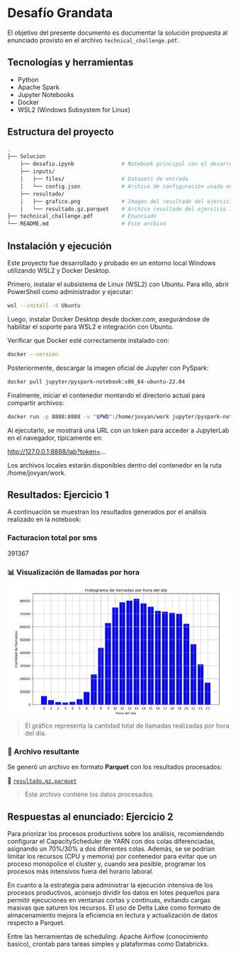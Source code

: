 # Desafío Grandata

El objetivo del presente documento es documentar la solución propuesta al enunciado provisto en el archivo `technical_challenge.pdf`.

## Tecnologías y herramientas

- Python  
- Apache Spark  
- Jupyter Notebooks  
- Docker  
- WSL2 (Windows Subsystem for Linux)

## Estructura del proyecto

```bash
.
├── Solucion               
    ├── desafio.ipynb               # Notebook principal con el desarrollo
    ├── inputs/                
    │   ├── files/                  # Datasets de entrada
    │   └── config.json             # Archivo de configuración usado en la notebook
    ├── resultado/                
    │   ├── grafico.png             # Imagen del resultado del ejercicio 1.3
    │   └── resultado.gz.parquet    # Archivo resultado del ejercicio 1.1
├── technical_challenge.pdf         # Enunciado      
└── README.md                       # Este archivo
```

## Instalación y ejecución
Este proyecto fue desarrollado y probado en un entorno local Windows utilizando WSL2 y Docker Desktop.

Primero, instalar el subsistema de Linux (WSL2) con Ubuntu. Para ello, abrir PowerShell como administrador y ejecutar:

```bash
wsl --install -d Ubuntu
```

Luego, instalar Docker Desktop desde docker.com, asegurándose de habilitar el soporte para WSL2 e integración con Ubuntu.

Verificar que Docker esté correctamente instalado con:

```bash
docker --version
```

Posteriormente, descargar la imagen oficial de Jupyter con PySpark:

```bash
docker pull jupyter/pyspark-notebook:x86_64-ubuntu-22.04
```

Finalmente, iniciar el contenedor montando el directorio actual para compartir archivos:

```bash
docker run -p 8888:8888 -v "$PWD":/home/jovyan/work jupyter/pyspark-notebook:x86_64-ubuntu-22.04
```

Al ejecutarlo, se mostrará una URL con un token para acceder a JupyterLab en el navegador, típicamente en:

http://127.0.0.1:8888/lab?token=...

Los archivos locales estarán disponibles dentro del contenedor en la ruta /home/jovyan/work.

## Resultados: Ejercicio 1

A continuación se muestran los resultados generados por el análisis realizado en la notebook:

### Facturacion total por sms

391367

### 📊 Visualización de llamadas por hora

![Gráfico de llamadas por hora](./resultado/grafico.png)

> El gráfico representa la cantidad total de llamadas realizadas por hora del día.

### 📁 Archivo resultante

Se generó un archivo en formato **Parquet** con los resultados procesados:

📎 [`resultado.gz.parquet`](./resultado/resultado.gz.parquet)

> Este archivo contiene los datos procesados.

## Respuestas al enunciado: Ejercicio 2

Para priorizar los procesos productivos sobre los análisis, recomiendendo configurar el CapacityScheduler de YARN con dos colas diferenciadas, asignando un 70%/30% a dos diferentes colas. Además, se se podrian limitar los recursos (CPU y memoria) por contenedor para evitar que un proceso monopolice el cluster y, cuando sea posible, programar los procesos más intensivos fuera del horario laboral.

En cuanto a la estrategia para administrar la ejecución intensiva de los procesos productivos, aconsejo dividir los datos en lotes pequeños para permitir ejecuciones en ventanas cortas y continuas, evitando cargas masivas que saturen los recursos. El uso de Delta Lake como formato de almacenamiento mejora la eficiencia en lectura y actualización de datos respecto a Parquet.

Entre las herramientas de scheduling: Apache Airflow (conocimiento basico), crontab para tareas simples y plataformas como Databricks.

